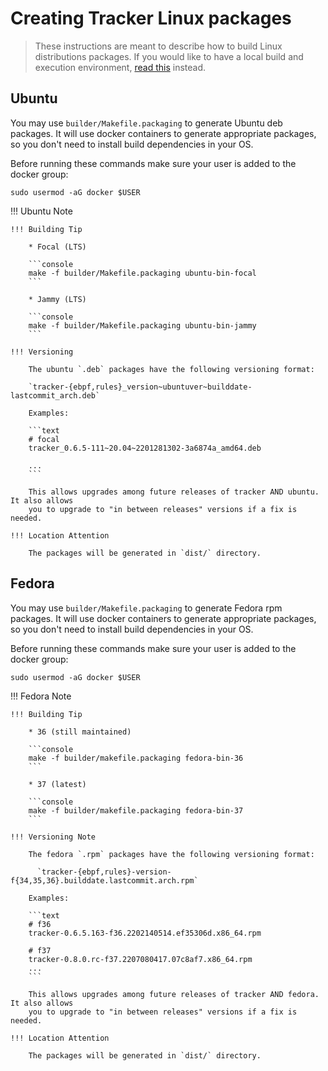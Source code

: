 # Creating Tracker Linux packages

> These instructions are meant to describe how to build Linux distributions
> packages. If you would like to have a local build and execution environment,
> [read this](./environment.md) instead.

## Ubuntu

You may use `builder/Makefile.packaging` to generate Ubuntu deb packages. It
will use docker containers to generate appropriate packages, so you don't need
to install build dependencies in your OS.

Before running these commands make sure your user is added to the docker group:

```
sudo usermod -aG docker $USER
```

!!! Ubuntu Note

    !!! Building Tip

        * Focal (LTS)

        ```console
        make -f builder/Makefile.packaging ubuntu-bin-focal
        ```

        * Jammy (LTS)

        ```console
        make -f builder/Makefile.packaging ubuntu-bin-jammy
        ```

    !!! Versioning

        The ubuntu `.deb` packages have the following versioning format:

        `tracker-{ebpf,rules}_version~ubuntuver~builddate-lastcommit_arch.deb`

        Examples:

        ```text
        # focal
        tracker_0.6.5-111~20.04~2201281302-3a6874a_amd64.deb

        ...
        ```

        This allows upgrades among future releases of tracker AND ubuntu. It also allows
        you to upgrade to "in between releases" versions if a fix is needed.

    !!! Location Attention

        The packages will be generated in `dist/` directory.

## Fedora

You may use `builder/Makefile.packaging` to generate Fedora rpm packages. It
will use docker containers to generate appropriate packages, so you don't need
to install build dependencies in your OS.

Before running these commands make sure your user is added to the docker group:

```
sudo usermod -aG docker $USER
```

!!! Fedora Note

    !!! Building Tip

        * 36 (still maintained)

        ```console
        make -f builder/makefile.packaging fedora-bin-36
        ```

        * 37 (latest)

        ```console
        make -f builder/makefile.packaging fedora-bin-37
        ```

    !!! Versioning Note

        The fedora `.rpm` packages have the following versioning format:

          `tracker-{ebpf,rules}-version-f{34,35,36}.builddate.lastcommit.arch.rpm`

        Examples:

        ```text
        # f36
        tracker-0.6.5.163-f36.2202140514.ef35306d.x86_64.rpm

        # f37
        tracker-0.8.0.rc-f37.2207080417.07c8af7.x86_64.rpm
        ...
        ```

        This allows upgrades among future releases of tracker AND fedora. It also allows
        you to upgrade to "in between releases" versions if a fix is needed.

    !!! Location Attention

        The packages will be generated in `dist/` directory.

